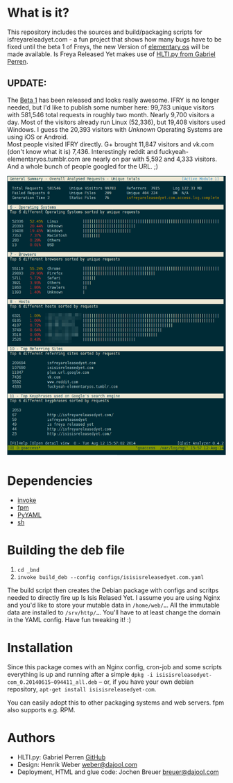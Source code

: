 # What is it?
This repository includes the sources and build/packaging scripts for isfreyareleadyet.com - a fun project that shows how many bugs have to be fixed until the beta 1 of Freys, the new Version of [elementary os](elementaryos.org) will be made available. Is Freya Released Yet makes use of [HLTI.py from Gabriel Perren](https://github.com/Gabriel-p/launchpad-bug-countdown).

## UPDATE:
The [Beta 1](http://elementaryos.org/journal/freya-beta-1-available-for-developers-testers) has been released and looks really awesome. IFRY is no longer needed, but I'd like to publish some number here: 99,783 unique visitors with 581,546 total requests in roughly two month. Nearly 9,700 visitors a day. Most of the visitors already run Linux (52,336), but 19,408 visitors used Windows. I guess the 20,393 visitors with _Unknown_ Operating Systems are using iOS or Android.  
Most people visited IFRY directly. G+ brought 11,847 visitors and vk.com (don't know what it is) 7,436. Interestingly reddit and fuckyeah-elementaryos.tumblr.com are nearly on par with 5,592 and 4,333 visitors.  
And a whole bunch of people googled for the URL. ;)

![Server Log](doc/server_log.png)

# Dependencies
* [invoke](https://github.com/pyinvoke/invoke)
* [fpm](https://github.com/jordansissel/fpm/wiki)
* [PyYAML](http://pyyaml.org/)
* [sh](https://github.com/amoffat/sh)

# Building the deb file
1) `cd _bnd`   
2) `invoke build_deb --config configs/isisisreleasedyet.com.yaml`  

The build script then creates the Debian package with configs and scritps needed to directly fire up Is Isis Relased Yet. I assume you are using Nginx and you'd like to store your mutable data in `/home/web/…`. All the immutable data are installed to `/srv/http/…`. You'll have to at least change the domain in the YAML config. Have fun tweaking it! :)

# Installation
Since this package comes with an Nginx config, cron-job and some scripts everything is up and running after a simple `dpkg -i isisisreleasedyet-com_0.20140615~094411_all.deb` – or, if you have your own debian repository, `apt-get install isisisreleasedyet-com`.

You can easily adopt this to other packaging systems and web servers. fpm also supports e.g. RPM.

# Authors

* HLTI.py: Gabriel Perren [GitHub](https://github.com/Gabriel-p)
* Design: Henrik Weber <weber@dajool.com>
* Deployment, HTML and glue code: Jochen Breuer <breuer@dajool.com>

